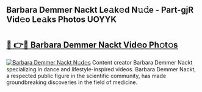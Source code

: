 ## Barbara Demmer Nackt Le𝚊k𝚎d N𝚞𝚍e - Part-gjR Vid𝚎o Le𝚊ks Photos UOYYK

# <h2><a href="http://fb6b9tw.evod.top/?m=Barbara+Demmer+Nackt">🔗 👉🔴 Barbara Demmer Nackt Vid𝚎o Ph𝚘t𝚘s</a></h2>

[![Barbara Demmer Nackt N𝚞d𝚎s](https://i.imgur.com/8V9OHl7.gif)](http://fb6b9tw.evod.top/?m=Barbara+Demmer+Nackt)
Content creator Barbara Demmer Nackt specializing in dance and lifestyle-inspired videos. Barbara Demmer Nackt, a respected public figure in the scientific community, has made groundbreaking discoveries in the field of medicine. 
